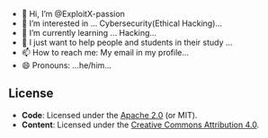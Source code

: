- 👋 Hi, I’m @ExploitX-passion
- 👀 I’m interested in ... Cybersecurity(Ethical Hacking)...
- 🌱 I’m currently learning ... Hacking...
- 💞️ I just want to help people and students in their study ...
- 📫 How to reach me: My email in my profile...
- 😄 Pronouns: ...he/him...

<!---
ExploitX-passion/ExploitX-passion is a ✨ special ✨ repository because its `README.md` (this file) appears on your GitHub profile.
You can click the Preview link to take a look at your changes.
--->
## License  
- **Code**: Licensed under the [Apache 2.0](LICENSE) (or MIT).  
- **Content**: Licensed under the [Creative Commons Attribution 4.0](CC-BY-4.0-LICENSE).
